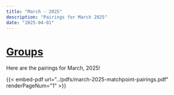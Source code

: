 ```yaml
---
title: "March - 2025"
description: "Pairings for March 2025"
date: "2025-04-01"
---
```

# [Groups](/page/groups/)

Here are the pairings for March, 2025!

{{< embed-pdf url="../pdfs/march-2025-matchpoint-pairings.pdf" renderPageNum="1" >}}
